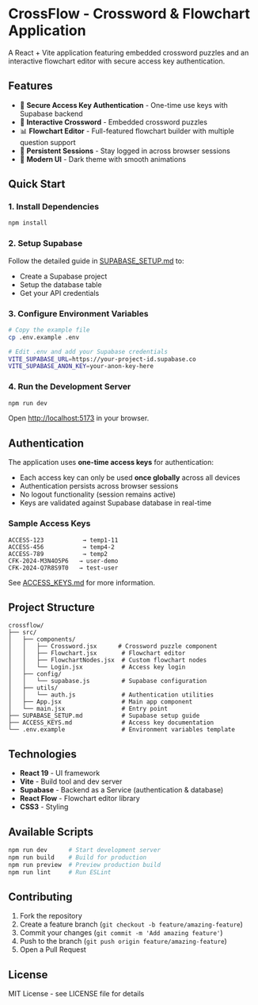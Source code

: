 # CrossFlow - Crossword & Flowchart Application

A React + Vite application featuring embedded crossword puzzles and an interactive flowchart editor with secure access key authentication.

## Features

- 🔐 **Secure Access Key Authentication** - One-time use keys with Supabase backend
- 🧩 **Interactive Crossword** - Embedded crossword puzzles
- 📊 **Flowchart Editor** - Full-featured flowchart builder with multiple question support
- 💾 **Persistent Sessions** - Stay logged in across browser sessions
- 🎨 **Modern UI** - Dark theme with smooth animations

## Quick Start

### 1. Install Dependencies

```bash
npm install
```

### 2. Setup Supabase

Follow the detailed guide in [SUPABASE_SETUP.md](./SUPABASE_SETUP.md) to:
- Create a Supabase project
- Setup the database table
- Get your API credentials

### 3. Configure Environment Variables

```bash
# Copy the example file
cp .env.example .env

# Edit .env and add your Supabase credentials
VITE_SUPABASE_URL=https://your-project-id.supabase.co
VITE_SUPABASE_ANON_KEY=your-anon-key-here
```

### 4. Run the Development Server

```bash
npm run dev
```

Open [http://localhost:5173](http://localhost:5173) in your browser.

## Authentication

The application uses **one-time access keys** for authentication:

- Each access key can only be used **once globally** across all devices
- Authentication persists across browser sessions
- No logout functionality (session remains active)
- Keys are validated against Supabase database in real-time

### Sample Access Keys

```
ACCESS-123           → temp1-11
ACCESS-456           → temp4-2
ACCESS-789           → temp2
CFK-2024-M3N4O5P6   → user-demo
CFK-2024-Q7R8S9T0   → test-user
```

See [ACCESS_KEYS.md](./ACCESS_KEYS.md) for more information.

## Project Structure

```
crossflow/
├── src/
│   ├── components/
│   │   ├── Crossword.jsx      # Crossword puzzle component
│   │   ├── Flowchart.jsx       # Flowchart editor
│   │   ├── FlowchartNodes.jsx  # Custom flowchart nodes
│   │   └── Login.jsx           # Access key login
│   ├── config/
│   │   └── supabase.js         # Supabase configuration
│   ├── utils/
│   │   └── auth.js             # Authentication utilities
│   ├── App.jsx                 # Main app component
│   └── main.jsx                # Entry point
├── SUPABASE_SETUP.md           # Supabase setup guide
├── ACCESS_KEYS.md              # Access key documentation
└── .env.example                # Environment variables template
```

## Technologies

- **React 19** - UI framework
- **Vite** - Build tool and dev server
- **Supabase** - Backend as a Service (authentication & database)
- **React Flow** - Flowchart editor library
- **CSS3** - Styling

## Available Scripts

```bash
npm run dev      # Start development server
npm run build    # Build for production
npm run preview  # Preview production build
npm run lint     # Run ESLint
```

## Contributing

1. Fork the repository
2. Create a feature branch (`git checkout -b feature/amazing-feature`)
3. Commit your changes (`git commit -m 'Add amazing feature'`)
4. Push to the branch (`git push origin feature/amazing-feature`)
5. Open a Pull Request

## License

MIT License - see LICENSE file for details
